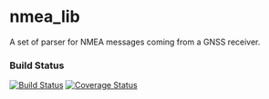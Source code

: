 nmea_lib
===========

A set of parser for NMEA messages coming from a GNSS receiver.
  
### Build Status
[![Build Status](https://travis-ci.org/geoffviola/nmea_lib.svg?branch=master)](https://travis-ci.org/geoffviola/nmea_lib)
[![Coverage Status](https://coveralls.io/repos/github/geoffviola/nmea_lib/badge.svg?branch=master)](https://coveralls.io/github/geoffviola/nmea_lib?branch=master)
